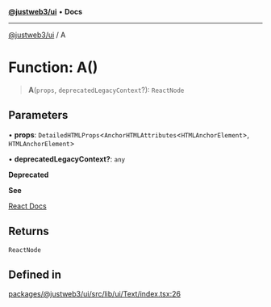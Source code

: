 [**@justweb3/ui**](../README.md) • **Docs**

***

[@justweb3/ui](../globals.md) / A

# Function: A()

> **A**(`props`, `deprecatedLegacyContext`?): `ReactNode`

## Parameters

• **props**: `DetailedHTMLProps`\<`AnchorHTMLAttributes`\<`HTMLAnchorElement`\>, `HTMLAnchorElement`\>

• **deprecatedLegacyContext?**: `any`

**Deprecated**

**See**

[React Docs](https://legacy.reactjs.org/docs/legacy-context.html#referencing-context-in-lifecycle-methods)

## Returns

`ReactNode`

## Defined in

[packages/@justweb3/ui/src/lib/ui/Text/index.tsx:26](https://github.com/JustaName-id/JustaName-sdk/blob/dc845c10af242e3ca87d95ef392516ac0bfa8b95/packages/@justweb3/ui/src/lib/ui/Text/index.tsx#L26)
